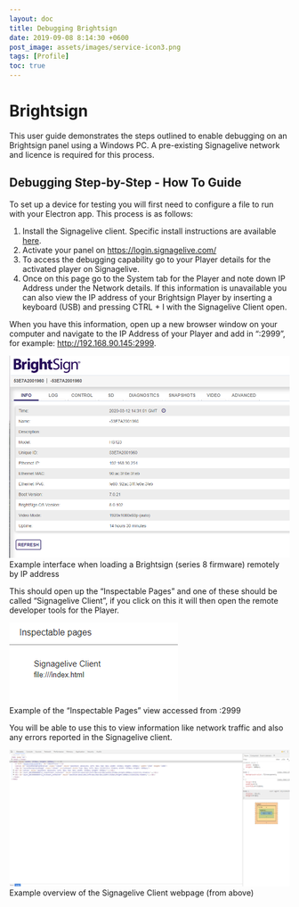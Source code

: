 ```yaml
---
layout: doc
title: Debugging Brightsign
date: 2019-09-08 8:14:30 +0600
post_image: assets/images/service-icon3.png
tags: [Profile]
toc: true
---
```

# Brightsign

This user guide demonstrates the steps outlined to enable debugging on an Brightsign panel using a Windows PC.  A pre-existing Signagelive network and licence is required for this process.

## Debugging Step-by-Step - How To Guide

To set up a device for testing you will first need to configure a file to run with your Electron app. This process is as follows:

1. Install the Signagelive client. Specific install instructions are available <a target="_blank" href="https://support.signagelive.com/hc/en-us/articles/115000280512-Configuring-your-BrightSign-device-">here</a>.
2. Activate your panel on https://login.signagelive.com/ 
3. To access the debugging capability go to your Player details for the activated player on Signagelive.
4. Once on this page go to the System tab for the Player and note down IP Address under the Network details. If this information is unavailable you can also view the IP address of your Brightsign Player by inserting a keyboard (USB) and pressing CTRL + I with the Signagelive Client open.

When you have this information, open up a new browser window on your computer and navigate to the IP Address of your Player and add in “:2999”, for example: http://192.168.90.145:2999.

<img src="/assets/images/debugging-brightsign/debugging-brightsign-1.png">
<br>
Example interface when loading a Brightsign (series 8 firmware) remotely by IP address

This should open up the  “Inspectable Pages” and one of these should be called “Signagelive Client”, if you click on this it will then open the remote developer tools for the Player.

<img src="/assets/images/debugging-brightsign/debugging-brightsign-2.png">
<br>
Example of the “Inspectable Pages” view accessed from <ip address>:2999

You will be able to use this to view information like network traffic and also any errors reported in the Signagelive client.

<img src="/assets/images/debugging-brightsign/debugging-brightsign-3.png">
<br>
Example overview of the Signagelive Client webpage (from above)